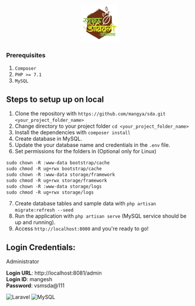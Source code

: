 <div align="center">
    <img src="/public/img/logo.jpg">
</div>

### Prerequisites

1. ```Composer```
2. ```PHP >= 7.1```
3. ```MySQL```

## Steps to setup up on local

1. Clone the repository with `https://github.com/mangya/sda.git <your_project_folder_name>`
2. Change directory to your project folder `cd <your_project_folder_name>`
3. Install the dependencies with `composer install`
4. Create database in MySQL.
5. Update the your database name and credentials in the `.env` file.
6. Set permissions for the folders in (Optional only for Linux)

```
sudo chown -R :www-data bootstrap/cache
sudo chmod -R ug+rwx bootstrap/cache
sudo chown -R :www-data storage/framework
sudo chmod -R ug+rwx storage/framework
sudo chown -R :www-data storage/logs
sudo chmod -R ug+rwx storage/logs
```
7. Create database tables and sample data with `php artisan migrate:refresh --seed`
8. Run the application with `php artisan serve` (MySQL service should be up and running).
9. Access `http://localhost:8000` and you're ready to go!
  
## Login Credentials:
  
Administrator

**Login URL**: http://localhost:8081/admin  
**Login ID**: mangesh  
**Password**: vsmsda@111

<img alt="Laravel" src="https://img.shields.io/badge/laravel-%23FF2D20.svg?&style=for-the-badge&logo=laravel&logoColor=white"/>
<img alt="MySQL" src="https://img.shields.io/badge/MySQL-00000F?style=for-the-badge&logo=mysql&logoColor=white"/>